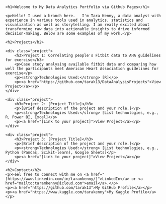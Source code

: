 


<html lang="en">
<head>
    <meta charset="UTF-8">
    <meta name="viewport" content="width=device-width, initial-scale=1.0">
    <title>Tara Kenny-Data Analytics Portfolio</title>
    <style>
        body {
            font-family: sans-serif;
            margin: 20px;
        }
        h1, h2 {
            color: #333;
        }
        .project {
            margin-bottom: 20px;
            border: 1px solid #ddd;
            padding: 15px;
            border-radius: 5px;
        }
        .project a {
            font-weight: bold;
            text-decoration: none;
            color: #007bff;
        }
        .project a:hover {
            text-decoration: underline;
        }
    </style>
</head>
<body>

    <h1>Welcome to My Data Analytics Portfolio via Github Pages</h1>

    <p>Hello! I used a branch here.   I'm Tara Kenny, a data analyst with experience in various tools used in analytics, statistics and visualization as well as storytelling. I am really excited about transforming raw data into actionable insights to drive informed decision-making. Below are some examples of my work.</p>

    <h2>Projects</h2>

    <div class="project">
        <h3>Project 1: Correlating people's Fitbit data to AHA guidelines for exercise</h3>
        <p>Case study analysing available fitbit data and comparing how well the participants meet American Heart Association guidelines for exercise</p>
        <p><strong>Technologies Used:</strong> [R]</p>
        <p><a href="https://github.com/tarak13/DataAnalysisProjects">View Project</a></p>
    </div>

    <div class="project">
        <h3>Project 2: [Project Title]</h3>
        <p>[Brief description of the project and your role.]</p>
        <p><strong>Technologies Used:</strong> [List technologies, e.g., R, Power BI, Excel]</p>
        <p><a href="[Link to your project]">View Project</a></p>
    </div>

    <div class="project">
        <h3>Project 3: [Project Title]</h3>
        <p>[Brief description of the project and your role.]</p>
        <p><strong>Technologies Used:</strong> [List technologies, e.g., Python (Pandas, Scikit-learn), Google Sheets]</p>
        <p><a href="[Link to your project]">View Project</a></p>
    </div>

    <h2>Contact</h2>
    <p>Feel free to connect with me on <a href="[https://www.linkedin.com/in/taramkenny/]">LinkedIn</a> or <a href="mailto:taramkenny@icloud.com">email</a>.</p>
    <p><a href="https://github.com/tarak13">My GitHub Profile</a></p>
    <p><a href="https://www.kaggle.com/tarakenny">My Kaggle Profile</a></p>

</body>
</html>



